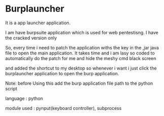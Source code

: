 # Burplauncher

It is a app launcher application.

I am have burpsuite application which is used for web pentestisng.
I have the cracked version only

So, every time i need to patch the application withs the key in the ,jar java file to open the main
application.
It takes time and i am lasy
so coded to automatically do the patch for me and hide the meshy cmd black screen 

and added the shortcut to my desktop so whenever i want i just click the burplauncher application to open 
the burp application.

Note: before Using this add the burp application file path to the python script

language : python

module used : pynput(keyboard controller), subprocess


